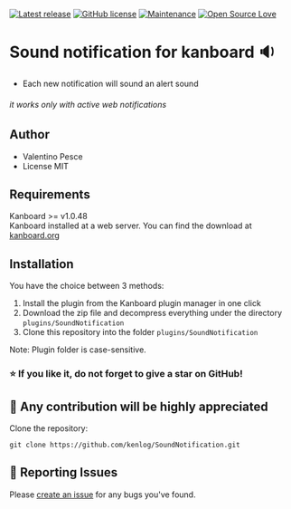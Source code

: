 [![Latest release](https://img.shields.io/github/release/kenlog/SoundNotification.svg)](https://github.com/kenlog/SoundNotification/releases)
[![GitHub license](https://img.shields.io/github/license/Naereen/StrapDown.js.svg)](https://github.com/kenlog/SoundNotification/blob/master/LICENSE)
[![Maintenance](https://img.shields.io/badge/Maintained%3F-yes-green.svg)](https://github.com/kenlog/SoundNotification/graphs/contributors)
[![Open Source Love](https://badges.frapsoft.com/os/v1/open-source.svg?v=103)]()

# Sound notification for kanboard :sound:

- Each new notification will sound an alert sound

###### it works only with active web notifications

Author
------------
- Valentino Pesce
- License MIT

Requirements
------------
Kanboard >= v1.0.48  
Kanboard installed at a web server.
You can find the download at [kanboard.org](https://kanboard.org/)

Installation
------------
You have the choice between 3 methods:

1. Install the plugin from the Kanboard plugin manager in one click
2. Download the zip file and decompress everything under the directory `plugins/SoundNotification`
3. Clone this repository into the folder `plugins/SoundNotification`

Note: Plugin folder is case-sensitive.

### :star: If you like it, do not forget to give a star on GitHub!

:construction_worker: Any contribution will be highly appreciated
------------
Clone the repository: 
```console 
git clone https://github.com/kenlog/SoundNotification.git
```
:bug: Reporting Issues
------------
Please [create an issue](https://github.com/kenlog/SoundNotification/issues) for any bugs you've found.
